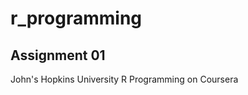 r_programming
=============

Assignment 01
------------

John's Hopkins University R Programming on Coursera
